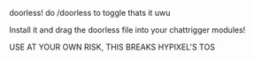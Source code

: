 doorless!
do /doorless to toggle 
thats it uwu

Install it and drag the doorless file into your chattrigger modules! 



USE AT YOUR OWN RISK, THIS BREAKS HYPIXEL'S TOS

